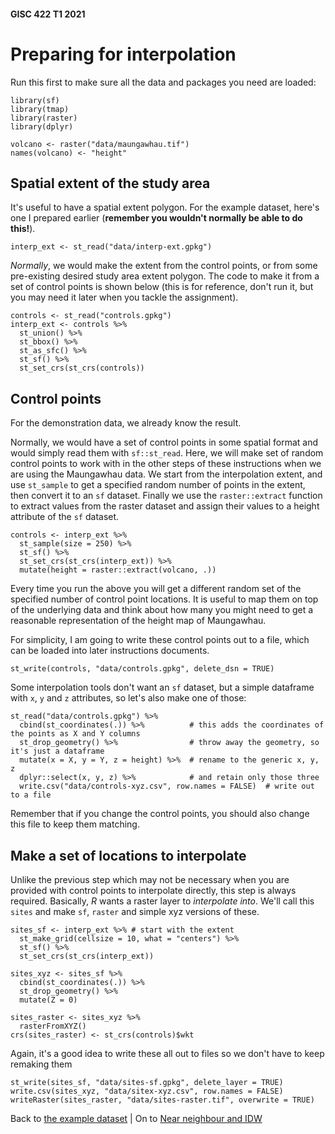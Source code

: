 #### GISC 422 T1 2021

# Preparing for interpolation
Run this first to make sure all the data and packages you need are loaded:
```{r}
library(sf)
library(tmap)
library(raster)
library(dplyr)

volcano <- raster("data/maungawhau.tif")
names(volcano) <- "height"
```

## Spatial extent of the study area
It's useful to have a spatial extent polygon. For the example dataset, here's one I prepared earlier (**remember you wouldn't normally be able to do this!**).

```{r}
interp_ext <- st_read("data/interp-ext.gpkg")
```

*Normally*, we would make the extent from the control points, or from some pre-existing desired study area extent polygon. The code to make it from a set of control points is shown below (this is for reference, don't run it, but you may need it later when you tackle the assignment).

```
controls <- st_read("controls.gpkg")
interp_ext <- controls %>%
  st_union() %>%
  st_bbox() %>%
  st_as_sfc() %>%
  st_sf() %>%
  st_set_crs(st_crs(controls))
```

## Control points
For the demonstration data, we already know the result.

Normally, we would have a set of control points in some spatial format and would simply read them with `sf::st_read`. Here, we will make set of random control points to work with in the other steps of these instructions when we are using the Maungawhau data. We start from the interpolation extent, and use `st_sample` to get a specified random number of points in the extent, then convert it to an `sf` dataset. Finally we use the `raster::extract` function to extract values from the raster dataset and assign their values to a height attribute of the `sf` dataset.

```{r}
controls <- interp_ext %>%
  st_sample(size = 250) %>%
  st_sf() %>%
  st_set_crs(st_crs(interp_ext)) %>%
  mutate(height = raster::extract(volcano, .))
```

Every time you run the above you will get a different random set of the specified number of control point locations. It is useful to map them on top of the underlying data and think about how many you might need to get a reasonable representation of the height map of Maungawhau.

For simplicity, I am going to write these control points out to a file, which can be loaded into later instructions documents.

```{r}
st_write(controls, "data/controls.gpkg", delete_dsn = TRUE)
```

Some interpolation tools don't want an `sf` dataset, but a simple dataframe with `x`, `y` and `z` attributes, so let's also make one of those:

```{r}
st_read("data/controls.gpkg") %>%
  cbind(st_coordinates(.)) %>%          # this adds the coordinates of the points as X and Y columns
  st_drop_geometry() %>%                # throw away the geometry, so it's just a dataframe
  mutate(x = X, y = Y, z = height) %>%  # rename to the generic x, y, z
  dplyr::select(x, y, z) %>%            # and retain only those three
  write.csv("data/controls-xyz.csv", row.names = FALSE)  # write out to a file
```

Remember that if you change the control points, you should also change this file to keep them matching.

## Make a set of locations to interpolate
Unlike the previous step which may not be necessary when you are provided with control points to interpolate directly, this step is always required. Basically, *R* wants a raster layer to *interpolate into*. We'll call this `sites` and make `sf`, `raster` and simple xyz versions of these.

```{r}
sites_sf <- interp_ext %>% # start with the extent
  st_make_grid(cellsize = 10, what = "centers") %>%
  st_sf() %>%
  st_set_crs(st_crs(interp_ext))

sites_xyz <- sites_sf %>%
  cbind(st_coordinates(.)) %>%
  st_drop_geometry() %>%
  mutate(Z = 0)

sites_raster <- sites_xyz %>%
  rasterFromXYZ()
crs(sites_raster) <- st_crs(controls)$wkt
```

Again, it's a good idea to write these all out to files so we don't have to keep remaking them

```{r}
st_write(sites_sf, "data/sites-sf.gpkg", delete_layer = TRUE)
write.csv(sites_xyz, "data/sitex-xyz.csv", row.names = FALSE)
writeRaster(sites_raster, "data/sites-raster.tif", overwrite = TRUE)
```

Back to [the example dataset](02-example-dataset.md) | On to [Near neighbour and IDW](04-nn-and-idw.md)
